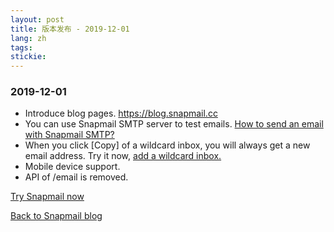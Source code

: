 ```yaml
---
layout: post
title: 版本发布 - 2019-12-01 
lang: zh
tags: 
stickie: 
---
```


### 2019-12-01

+ Introduce blog pages. <a target="_blank" href="https://blog.snapmail.cc">https://blog.snapmail.cc</a>
+ You can use Snapmail SMTP server to test emails. <a target="_blank" href="https://blog.snapmail.cc/2019/11/30/snapmail-smtp.html">How to send an email with Snapmail SMTP?</a>
+ When you click [Copy] of a wildcard inbox, you will always get a new email address. Try it now, <a target="_blank" href="https://www.snapmail.cc/#/addEmailBox">add a wildcard inbox.</a>
+ Mobile device support.
+ API of /email is removed.

<a target="_blank" href="https://www.snapmail.cc"><i class="fa fa-envelope a"></i> Try Snapmail now</a>

<a href="https://blog.snapmail.cc"><i class="fa fa-arrow-circle-left"></i> Back to Snapmail blog</a>